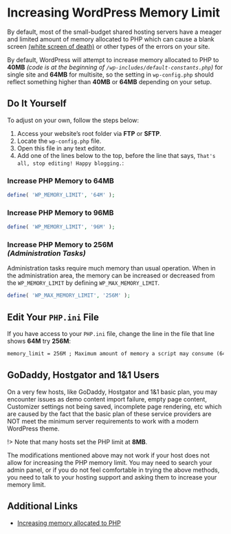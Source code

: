 # Increasing WordPress Memory Limit

By default, most of the small-budget shared hosting servers have a meager and limited amount of memory allocated to PHP which can cause a blank screen [(white screen of death)](conj-theme-installation-errors?id=white-screen-of-death) or other types of the errors on your site. 

By default, WordPress will attempt to increase memory allocated to PHP to **40MB** *(code is at the beginning of `/wp-includes/default-constants.php`)* for single site and **64MB** for multisite, so the setting in `wp-config.php` should reflect something higher than **40MB** or **64MB** depending on your setup.

## Do It Yourself

To adjust on your own, follow the steps below:

1. Access your website’s root folder via **FTP** or **SFTP**.
2. Locate the `wp-config.php` file.
3. Open this file in any text editor.
4. Add one of the lines below to the top, before the line that says, `That's all, stop editing! Happy blogging.`:

### Increase PHP Memory to 64MB

```php
define( 'WP_MEMORY_LIMIT', '64M' );
```

### Increase PHP Memory to 96MB

```php
define( 'WP_MEMORY_LIMIT', '96M' );
```

### Increase PHP Memory to 256M<br/>*(Administration Tasks)*

Administration tasks require much memory than usual operation. When in the administration area, the memory can be increased or decreased from the ```WP_MEMORY_LIMIT``` by defining ```WP_MAX_MEMORY_LIMIT```.

```php
define( 'WP_MAX_MEMORY_LIMIT', '256M' );
```

## Edit Your `PHP.ini` File

If you have access to your `PHP.ini` file, change the line in the file that line shows **64M** try **256M**:
```txt
memory_limit = 256M ; Maximum amount of memory a script may consume (64MB)
```

## GoDaddy, Hostgator and 1&1 Users

On a very few hosts, like GoDaddy, Hostgator and 1&1 basic plan, you may encounter issues as demo content import failure, empty page content, Customizer settings not being saved, incomplete page rendering, etc which are caused by the fact that the basic plan of these service providers are NOT meet the minimum server requirements to work with a modern WordPress theme.

!> Note that many hosts set the PHP limit at **8MB**.

The modifications mentioned above may not work if your host does not allow for increasing the PHP memory limit. You may need to search your admin panel, or if you do not feel comfortable in trying the above methods, you need to talk to your hosting support and asking them to increase your memory limit.

## Additional Links

* [Increasing memory allocated to PHP](https://codex.wordpress.org/Editing_wp-config.php#Increasing_memory_allocated_to_PHP)
